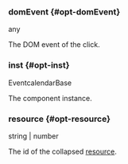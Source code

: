 ### domEvent {#opt-domEvent}

any

The DOM event of the click.
### inst {#opt-inst}

EventcalendarBase

The component instance.
### resource {#opt-resource}

string &#124; number

The id of the collapsed [resource](#opt-resources).